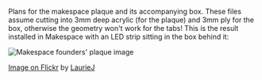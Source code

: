 Plans for the makespace plaque and its accompanying box.
These files assume cutting into 3mm deep acrylic (for the plaque) and 3mm ply for the box, 
otherwise the geometry won't work for the tabs! This is the result installed in Makespace
with an LED strip sitting in the box behind it:

![Makespace founders' plaque image](http://farm9.staticflickr.com/8102/8602783101_384b20fa3f_c.jpg "Makespace founders' plaque")

[Image on Flickr](http://www.flickr.com/photos/lauriej/8602783101/) by [LaurieJ](http://www.flickr.com/people/lauriej/)
